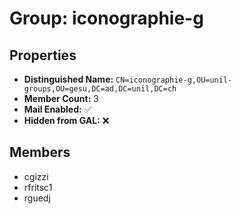 # Group: iconographie-g

## Properties

- **Distinguished Name:** `CN=iconographie-g,OU=unil-groups,OU=gesu,DC=ad,DC=unil,DC=ch`
- **Member Count:** 3
- **Mail Enabled:** ✅
- **Hidden from GAL:** ❌

## Members

- cgizzi
- rfritsc1
- rguedj
